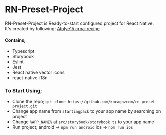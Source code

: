 # RN-Preset-Project
RN-Preset-Project is Ready-to-start configured project for React Native.  <br>
It's created by following; [Atolye15 crna-recipe](https://github.com/atolye15/crna-recipe)

#### Contains; 
- Typescript
- Storybook
- Eslint
- Jest
- React native vector icons
- react-native-i18n

### To Start Using;
- Clone the repo;
`git clone https://github.com/kocagozcem/rn-preset-project.git`
- Change app name from `startingpack` to your app name by searching on project
- Change `%APP_NAME%` at `src/storybook/storybook.ts` to your app name 
- Run project; 
    android -> `npm run android`
    ios -> `npm run ios`
